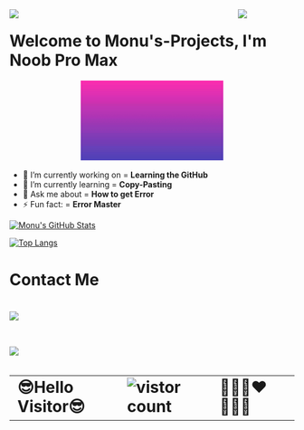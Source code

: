<img src="https://github.com/TheDudeThatCode/TheDudeThatCode/blob/master/Assets/Hi.gif" width="100px" align="left">
<img src="https://github.com/monu70152/monu70152/blob/main/assets/indian-flag-15.gif%20(320%C3%97200).gif" align="right" width="100"></p>
<h1>Welcome to Monu's-Projects,
 I'm Noob Pro Max</h1>
<p align="center"><img src="https://github.com/monu70152/monu70152/blob/main/assets/monu.gif" width="50%"></p>


- 🔭 I’m currently working on = **Learning the GitHub**
- 🌱 I’m currently learning = **Copy-Pasting**
- 💬 Ask me about = **How to get Error**
- ⚡ Fun fact: = **Error Master**


[![Monu's GitHub Stats](https://github-readme-stats.vercel.app/api?username=monu70152&count_private=true&theme=aura&show_icons=true&include_all_commits=tru&title_color=008000&text_color=0000FF&icon_color=FF0000&border_radius=18&border_color=FFA500&bg_color=FFFFFF,FFA500,FFFFFF,008000)](https://github.com/monu70152)

[![Top Langs](https://github-readme-stats.vercel.app/api/top-langs/?username=monu70152&layout=compact&theme=chartreuse-light&&bg_color=FFFFFF,FFA500,FFFFFF,008000&langs_count=15)](https://github.com/monu70152/github-readme-stats)                                                                                                                      


<h1>Contact Me

<p align='left'>
<a href="https://t.me/Monu_ohlyan/">
<img src="https://img.shields.io/badge/Telegram-2CA5E0?style=for-the-badge&logo=telegram&logoColor=white&style=round" width="150" />
 <p align='left'>
  <a href="https://instagram.com/_monu70152">
   <img src="https://img.shields.io/badge/Instagram-ff0300?style=for-the-badge&logo=instagram&logoColor=white&style=round" width="150" />
 
 
 <table
  <tr
    <h3 align="center"> 
    <td>😎Hello Visitor😎</td>
    <td><img src="https://profile-counter.glitch.me/monu70152/count.svg" alt="vistor count" height="30"/></td>
    <td>🥰🥰🥰♥🥰🥰🥰<td>
   </h3>
  </tr>
</table>


